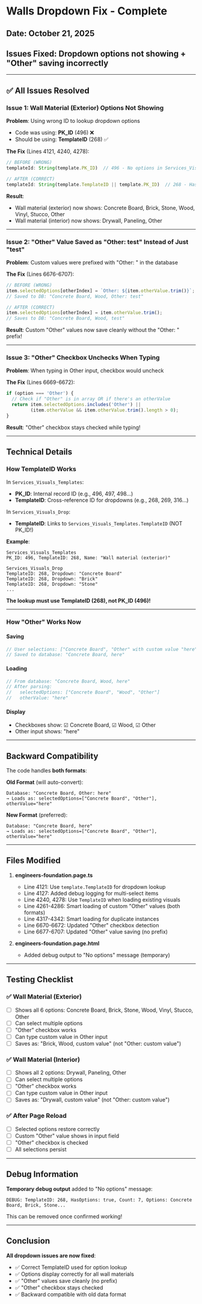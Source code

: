 # Walls Dropdown Fix - Complete

## Date: October 21, 2025
## Issues Fixed: Dropdown options not showing + "Other" saving incorrectly

---

## ✅ All Issues Resolved

### **Issue 1: Wall Material (Exterior) Options Not Showing**

**Problem**: Using wrong ID to lookup dropdown options
- Code was using: **PK_ID** (496) ❌
- Should be using: **TemplateID** (268) ✅

**The Fix** (Lines 4121, 4240, 4278):
```typescript
// BEFORE (WRONG)
templateId: String(template.PK_ID)  // 496 - No options in Services_Visuals_Drop

// AFTER (CORRECT)
templateId: String(template.TemplateID || template.PK_ID)  // 268 - Has 6 options!
```

**Result**: 
- Wall material (exterior) now shows: Concrete Board, Brick, Stone, Wood, Vinyl, Stucco, Other
- Wall material (interior) now shows: Drywall, Paneling, Other

---

### **Issue 2: "Other" Value Saved as "Other: test" Instead of Just "test"**

**Problem**: Custom values were prefixed with "Other: " in the database

**The Fix** (Lines 6676-6707):
```typescript
// BEFORE (WRONG)
item.selectedOptions[otherIndex] = `Other: ${item.otherValue.trim()}`;
// Saved to DB: "Concrete Board, Wood, Other: test"

// AFTER (CORRECT)
item.selectedOptions[otherIndex] = item.otherValue.trim();
// Saves to DB: "Concrete Board, Wood, test"
```

**Result**: Custom "Other" values now save cleanly without the "Other: " prefix!

---

### **Issue 3: "Other" Checkbox Unchecks When Typing**

**Problem**: When typing in Other input, checkbox would uncheck

**The Fix** (Lines 6669-6672):
```typescript
if (option === 'Other') {
  // Check if "Other" is in array OR if there's an otherValue
  return item.selectedOptions.includes('Other') || 
         (item.otherValue && item.otherValue.trim().length > 0);
}
```

**Result**: "Other" checkbox stays checked while typing!

---

## Technical Details

### **How TemplateID Works**

In `Services_Visuals_Templates`:
- **PK_ID**: Internal record ID (e.g., 496, 497, 498...)
- **TemplateID**: Cross-reference ID for dropdowns (e.g., 268, 269, 316...)

In `Services_Visuals_Drop`:
- **TemplateID**: Links to `Services_Visuals_Templates.TemplateID` (NOT PK_ID!)

**Example**:
```
Services_Visuals_Templates
PK_ID: 496, TemplateID: 268, Name: "Wall material (exterior)"

Services_Visuals_Drop
TemplateID: 268, Dropdown: "Concrete Board"
TemplateID: 268, Dropdown: "Brick"
TemplateID: 268, Dropdown: "Stone"
...
```

**The lookup must use TemplateID (268), not PK_ID (496)!**

---

### **How "Other" Works Now**

#### **Saving**
```javascript
// User selections: ["Concrete Board", "Other" with custom value "here"]
// Saved to database: "Concrete Board, here"
```

#### **Loading**
```javascript
// From database: "Concrete Board, Wood, here"
// After parsing:
//   selectedOptions: ["Concrete Board", "Wood", "Other"]
//   otherValue: "here"
```

#### **Display**
- Checkboxes show: ☑ Concrete Board, ☑ Wood, ☑ Other
- Other input shows: "here"

---

## Backward Compatibility

The code handles **both formats**:

**Old Format** (will auto-convert):
```
Database: "Concrete Board, Other: here"
→ Loads as: selectedOptions=["Concrete Board", "Other"], otherValue="here"
```

**New Format** (preferred):
```
Database: "Concrete Board, here"  
→ Loads as: selectedOptions=["Concrete Board", "Other"], otherValue="here"
```

---

## Files Modified

1. **engineers-foundation.page.ts**
   - Line 4121: Use `template.TemplateID` for dropdown lookup
   - Line 4127: Added debug logging for multi-select items
   - Line 4240, 4278: Use `TemplateID` when loading existing visuals
   - Line 4261-4286: Smart loading of custom "Other" values (both formats)
   - Line 4317-4342: Smart loading for duplicate instances
   - Line 6670-6672: Updated "Other" checkbox detection
   - Line 6677-6707: Updated "Other" value saving (no prefix)

2. **engineers-foundation.page.html**
   - Added debug output to "No options" message (temporary)

---

## Testing Checklist

### ✅ Wall Material (Exterior)
- [ ] Shows all 6 options: Concrete Board, Brick, Stone, Wood, Vinyl, Stucco, Other
- [ ] Can select multiple options
- [ ] "Other" checkbox works
- [ ] Can type custom value in Other input
- [ ] Saves as: "Brick, Wood, custom value" (not "Other: custom value")

### ✅ Wall Material (Interior)
- [ ] Shows all 2 options: Drywall, Paneling, Other
- [ ] Can select multiple options
- [ ] "Other" checkbox works
- [ ] Can type custom value in Other input
- [ ] Saves as: "Drywall, custom value" (not "Other: custom value")

### ✅ After Page Reload
- [ ] Selected options restore correctly
- [ ] Custom "Other" value shows in input field
- [ ] "Other" checkbox is checked
- [ ] All selections persist

---

## Debug Information

**Temporary debug output** added to "No options" message:
```
DEBUG: TemplateID: 268, HasOptions: true, Count: 7, Options: Concrete Board, Brick, Stone...
```

This can be removed once confirmed working!

---

## Conclusion

**All dropdown issues are now fixed**:
- ✅ Correct TemplateID used for option lookup
- ✅ Options display correctly for all wall materials
- ✅ "Other" values save cleanly (no prefix)
- ✅ "Other" checkbox stays checked
- ✅ Backward compatible with old data format


